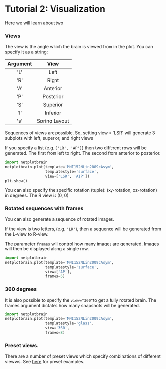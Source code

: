 
# Tutorial 2: Visualization 

Here we will learn about two 

### Views

The view is the angle which the brain is viewed from in the plot.
You can specify it as a string:

| Argument | View | 
| :-------------:  | :----------: | 
|  'L'     | Left  |
|  'R'     | Right  |
|  'A'     | Anterior  |
|  'P'     | Posterior  |
|  'S'     | Superior  |
|  'I'     | Inferior  |
|  's'     | Spring Layout  |


Sequences of views are possible.
So, setting view = 'LSR' will generate 3 subplots with left, superior, and right views

If you specify a list (e.g. `['LR', 'AP']`) then two different rows will be generated.
The first from left to right. The second from anterior to posterior.

```python
import netplotbrain
netplotbrain.plot(template='MNI152NLin2009cAsym',
                  templatestyle='surface',
                  view=['LSR', 'AIP'])
plt.show()
```

You can also specify the specific rotation (tuple): (xy-rotation, xz-rotation) in degrees. The R view is (0, 0)

### Rotated sequences with frames

You can also generate a sequence of rotated images.

If the view is two letters, (e.g. `'LR'`), then a sequence will be generated from the L-view to R-view.

The parameter `frames` will control how many images are generated.
Images will then be displayed along a single row.

```python
import netplotbrain
netplotbrain.plot(template='MNI152NLin2009cAsym',
                  templatestyle='surface',
                  view=['AP'],
                  frames=5)
```

### 360 degrees 

It is also possible to specify the `view="360"`to get a fully rotated brain. The frames argument dictates how many snapshots will be generated. 

```python
import netplotbrain
netplotbrain.plot(template='MNI152NLin2009cAsym',
                  templatestyle='glass',
                  view='360',
                  frames=8)
```

### Preset views. 

There are a number of preset views which specify combinations of different viewws. See [here](./preset/) for preset examples. 
